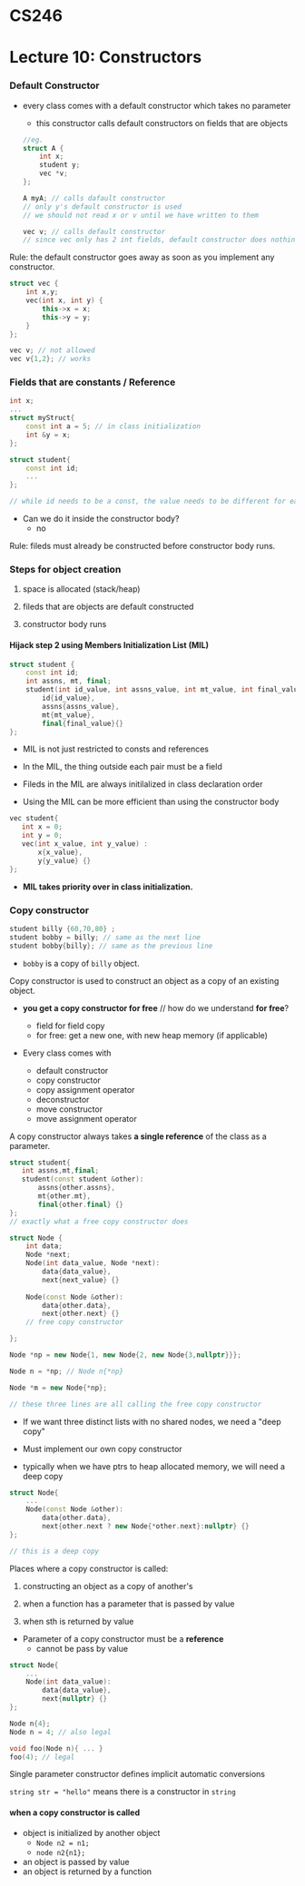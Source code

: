 # CS246
# Lecture 10: Constructors

### Default Constructor
- every class comes with a default constructor which takes no parameter
	- this constructor calls default constructors on fields that are objects

	```cpp
	//eg.
	struct A {
		int x;
		student y;
		vec *v;
	};
	
	A myA; // calls dafault constructor
	// only y's default constructor is used
	// we should not read x or v until we have written to them

	vec v; // calls default constructor
	// since vec only has 2 int fields, default constructor does nothing
	```

Rule: the default constructor goes away as soon as you implement any constructor. 
```cpp
struct vec {
	int x,y;
	vec(int x, int y) {
		this->x = x;
		this->y = y;
	}
};

vec v; // not allowed 
vec v{1,2}; // works
```


### Fields that are constants / Reference
	
```cpp
int x; 
...
struct myStruct{
	const int a = 5; // in class initialization
	int &y = x;
};

```

```cpp
struct student{
	const int id;
	...
};

// while id needs to be a const, the value needs to be different for each student object
```

- Can we do it inside the constructor body?
	- no

Rule: fileds must already be constructed before constructor body runs.


### Steps for object creation

1. space is allocated (stack/heap)

2. fileds that are objects are default constructed

3. constructor body runs

#### Hijack step 2 using **Members Initialization List (MIL)**

```cpp
struct student {
	const int id;
	int assns, mt, final;
	student(int id_value, int assns_value, int mt_value, int final_value): 
		id{id_value},
		assns{assns_value},
		mt{mt_value},
		final{final_value}{}
};
```

- MIL is not just restricted to consts and references

- In the MIL, the thing outside each pair must be a field

- Fileds in the MIL are always initilalized in class declaration order

- Using the MIL can be more efficient than using the constructor body

 ```cpp
vec student{
	int x = 0;
	int y = 0;
	vec(int x_value, int y_value) : 
		x{x_value}, 
		y{y_value} {}
};
```

- **MIL takes priority over in class initialization.**


### Copy constructor 

```cpp
student billy {60,70,80} ;
student bobby = billy; // same as the next line
student bobby{billy}; // same as the previous line
```

- `bobby` is a copy of `billy` object.

Copy constructor is used to construct an object as a copy of an existing object.
- **you get a copy constructor for free** // how do we understand **for free**?
	- field for field copy
	- for free: get a new one, with new heap memory (if applicable)


- Every class comes with
	- default constructor 
	- copy constructor 
	- copy assignment operator
	- deconstructor
	- move constructor 
	- move assignment operator


A copy constructor always takes **a single reference** of the class as a parameter.

 ```cpp
struct student{
	int assns,mt,final;
	student(const student &other): 
		assns{other.assns}, 
		mt{other.mt}, 
		final{other.final} {}
};
// exactly what a free copy constructor does
```

```cpp
struct Node {
	int data;
	Node *next;
	Node(int data_value, Node *next): 
		data{data_value}, 
		next{next_value} {}
	
	Node(const Node &other): 
		data{other.data}, 
		next{other.next} {} 
	// free copy constructor 

};

Node *np = new Node{1, new Node{2, new Node{3,nullptr}}};

Node n = *np; // Node n{*np}

Node *m = new Node{*np};

// these three lines are all calling the free copy constructor 

```

- If we want three distinct lists with no shared nodes, we need a "deep copy"

- Must implement our own copy constructor 

- typically when we have ptrs to heap allocated memory, we will need a deep copy

```cpp
struct Node{
	...
	Node(const Node &other): 
		data{other.data}, 
		next{other.next ? new Node{*other.next}:nullptr} {}
};

// this is a deep copy
```

Places where a copy constructor is called:

1) constructing an object as a copy of another's

2) when a function has a parameter that is passed by value

3) when sth is returned by value

- Parameter of a copy constructor must be a **reference**
	- cannot be pass by value
	
```cpp
struct Node{
	...
	Node(int data_value): 
		data{data_value}, 
		next{nullptr} {}
};

Node n{4};
Node n = 4; // also legal 

void foo(Node n){ ... }
foo(4); // legal
```

Single parameter constructor defines implicit automatic conversions

`string str = "hello"` means there is a constructor in `string`


#### when a copy constructor is called
- object is initialized by another object
	- `Node n2 = n1;`
	- `node n2{n1};`
- an object is passed by value
- an object is returned by a function
